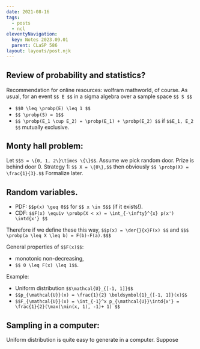 ```yaml
---
date: 2021-08-16
tags:
  - posts
  - ncl
eleventyNavigation:
  key: Notes 2023.09.01
  parent: CLaSP 586
layout: layouts/post.njk
---
```


## Review of probability and statistics?

Recommendation for online resources: wolfram mathworld, of course.
As usual, for an event `$$ E $$` in a sigma algebra over a sample space `$$ S $$`

* `$$0 \leq \probp(E) \leq 1 $$`
* `$$ \probp(S) = 1$$`
* `$$ \probp(E_1 \cup E_2) = \probp(E_1) + \probp(E_2) $$` if `$$E_1, E_2 $$` mutually exclusive. 

## Monty hall problem:
Let `$$S = \{0, 1, 2\}\times \{\}$$`. Assume we pick random door. Prize is behind door 0.
Strategy 1: `$$ X = \{0\},$$` then obviously `$$ \probp(X) = \frac{1}{3}.$$` Formalize later.

## Random variables.

* PDF: `$$p(x) \geq 0$$` for `$$ x \in S$$` (if it exists!).
* CDF: `$$F(x) \equiv \probp(X < x) = \int_{-\infty}^{x} p(x') \intd{x'} $$`

Therefore if we define these this way, `$$p(x) = \der{}{x}F(x) $$` and 
`$$$ \probp(a \leq X \leq b) = F(b)-F(a).$$$`

General properties of `$$F(x)$$`:
* monotonic non-decreasing, 
* `$$ 0 \leq F(x) \leq 1$$`.

Example:
* Uniform distribution `$$\mathcal{U}_{[-1, 1]}$$`
* `$$p_{\mathcal{U}}(x) = \frac{1}{2} \boldsymbol{1}_{[-1, 1]}(x)$$`
* `$$F_{\mathcal{U}}(x) = \int_{-1}^x p_{\mathcal{U}}\intd{x'} = \frac{1}{2}(\max(\min(x, 1), -1)+ 1) $$`

## Sampling in a computer:
Uniform distribution is quite easy to generate in a computer. Suppose 



